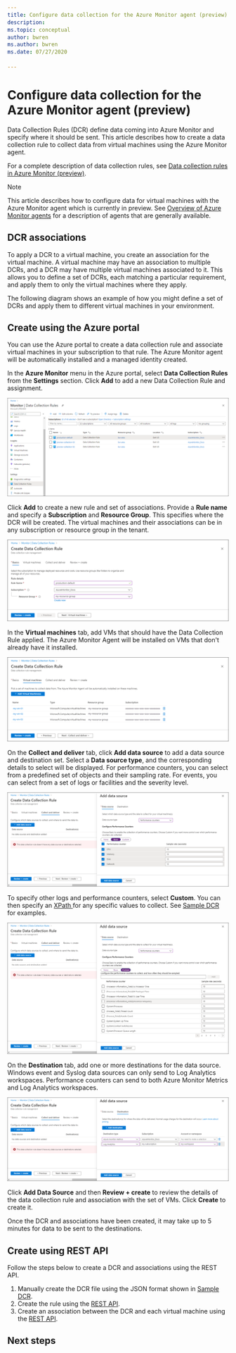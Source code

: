 ```yaml
---
title: Configure data collection for the Azure Monitor agent (preview)
description: 
ms.topic: conceptual
author: bwren
ms.author: bwren
ms.date: 07/27/2020

---
```


# Configure data collection for the Azure Monitor agent (preview)
Data Collection Rules (DCR) define data coming into Azure Monitor and specify where it should be sent. This article describes how to create a data collection rule to collect data from virtual machines using the Azure Monitor agent.

For a complete description of data collection rules, see [Data collection rules in Azure Monitor (preview)](data-collection-rule-overview.md).

> [!NOTE]
> This article describes how to configure data for virtual machines with the Azure Monitor agent which is currently in preview. See [Overview of Azure Monitor agents](agents-overview.md) for a description of agents that are generally available.


## DCR associations
To apply a DCR to a virtual machine, you create an association for the virtual machine. A virtual machine may have an association to multiple DCRs, and a DCR may have multiple virtual machines associated to it. This allows you to define a set of DCRs, each matching a particular requirement, and apply them to only the virtual machines where they apply. 

The following diagram shows an example of how you might define a set of DCRs and apply them to different virtual machines in your environment.

<Diagram of DCR and VM associations>


## Create using the Azure portal
You can use the Azure portal to create a data collection rule and associate virtual machines in your subscription to that rule. The Azure Monitor agent will be automatically installed and a managed identity created. 

In the **Azure Monitor** menu in the Azure portal, select **Data Collection Rules** from the **Settings** section. Click **Add** to add a new Data Collection Rule and assignment.

![Data Collection Rules](media/azure-monitor-agent/data-collection-rules.png)

Click **Add** to create a new rule and set of associations. Provide a **Rule name** and specify a **Subscription** and **Resource Group**. This specifies where the DCR will be created. The virtual machines and their associations can be in any subscription or resource group in the tenant.

![Data Collection Rule Basics](media/azure-monitor-agent/data-collection-rule-basics.png)

In the **Virtual machines** tab, add VMs that should have the Data Collection Rule applied. The Azure Monitor Agent will be installed on VMs that don't already have it installed.

![Data Collection Rule virtual machines](media/azure-monitor-agent/data-collection-rule-vms.png)

On the **Collect and deliver** tab, click **Add data source** to add a data source and destination set. Select a **Data source type**, and the corresponding details to select will be displayed. For performance counters, you can select from a predefined set of objects and their sampling rate. For events, you can select from a set of logs or facilities and the severity level. 

![Data source basic](media/azure-monitor-agent/data-collection-rule-data-source-basic.png)


To specify other logs and performance counters, select **Custom**. You can then specify an [XPath ](https://www.w3schools.com/xml/xpath_syntax.asp) for any specific values to collect. See [Sample DCR](data-collection-rule-overview.md#sample-dcr) for examples.

![Data source custom](media/azure-monitor-agent/data-collection-rule-data-source-custom.png)

On the **Destination** tab, add one or more destinations for the data source. Windows event and Syslog data sources can only send to Log Analytics workspaces. Performance counters can send to both Azure Monitor Metrics and Log Analytics workspaces.

![Destination](media/azure-monitor-agent/data-collection-rule-destination.png)

Click **Add Data Source** and then **Review + create** to review the details of the data collection rule and association with the set of VMs. Click **Create** to create it.

Once the DCR and associations have been created, it may take up to 5 minutes for data to be sent to the destinations.

## Create using REST API
Follow the steps below to create a DCR and associations using the REST API. 

1. Manually create the DCR file using the JSON format shown in [Sample DCR](data-collection-rule-overview.md#sample-dcr).
2. Create the rule using the [REST API](https://review.docs.microsoft.com/en-us/rest/api/documentation-preview/datacollectionrules/datacollectionrules_create?view=azure-rest-preview&branch=openapiHub_production_ad39a35d2f16#definitions).
3. Create an association between the DCR and each virtual machine using the [REST API](https://review.docs.microsoft.com/en-us/rest/api/documentation-preview/datacollectionruleassociations/datacollectionruleassociations_create?view=azure-rest-preview&branch=openapiHub_production_ad39a35d2f16#examples).

## Next steps


